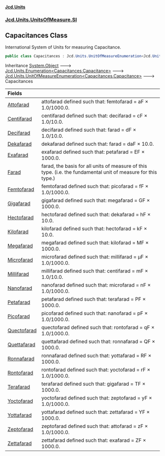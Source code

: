 #### [Jcd.Units](index.md 'index')

### [Jcd.Units.UnitsOfMeasure.SI](Jcd.Units.UnitsOfMeasure.SI.md 'Jcd.Units.UnitsOfMeasure.SI')

## Capacitances Class

International System of Units for measuring Capacitance.

```csharp
public class Capacitances : Jcd.Units.UnitOfMeasureEnumeration<Jcd.Units.UnitsOfMeasure.SI.Capacitances, Jcd.Units.UnitTypes.Capacitance>
```

Inheritance [System.Object](https://docs.microsoft.com/en-us/dotnet/api/System.Object 'System.Object') &#129106; [Jcd.Units.Enumeration&lt;](Enumeration_TEnumeration,T_.md 'Jcd.Units.Enumeration<TEnumeration,T>')[Capacitances](Capacitances.md 'Jcd.Units.UnitsOfMeasure.SI.Capacitances')[,](Enumeration_TEnumeration,T_.md 'Jcd.Units.Enumeration<TEnumeration,T>')[Capacitance](Capacitance.md 'Jcd.Units.UnitTypes.Capacitance')[&gt;](Enumeration_TEnumeration,T_.md 'Jcd.Units.Enumeration<TEnumeration,T>') &#129106; [Jcd.Units.UnitOfMeasureEnumeration&lt;](UnitOfMeasureEnumeration_TEnumeration,T_.md 'Jcd.Units.UnitOfMeasureEnumeration<TEnumeration,T>')[Capacitances](Capacitances.md 'Jcd.Units.UnitsOfMeasure.SI.Capacitances')[,](UnitOfMeasureEnumeration_TEnumeration,T_.md 'Jcd.Units.UnitOfMeasureEnumeration<TEnumeration,T>')[Capacitance](Capacitance.md 'Jcd.Units.UnitTypes.Capacitance')[&gt;](UnitOfMeasureEnumeration_TEnumeration,T_.md 'Jcd.Units.UnitOfMeasureEnumeration<TEnumeration,T>') &#129106; Capacitances

| Fields                                                                                            |                                                                                                               |
|:--------------------------------------------------------------------------------------------------|:--------------------------------------------------------------------------------------------------------------|
| [Attofarad](Capacitances.Attofarad.md 'Jcd.Units.UnitsOfMeasure.SI.Capacitances.Attofarad')       | attofarad defined such that: femtofarad = aF × 1.0/1000.0.                                                    |
| [Centifarad](Capacitances.Centifarad.md 'Jcd.Units.UnitsOfMeasure.SI.Capacitances.Centifarad')    | centifarad defined such that: decifarad = cF × 1.0/10.0.                                                      |
| [Decifarad](Capacitances.Decifarad.md 'Jcd.Units.UnitsOfMeasure.SI.Capacitances.Decifarad')       | decifarad defined such that: farad = dF × 1.0/10.0.                                                           |
| [Dekafarad](Capacitances.Dekafarad.md 'Jcd.Units.UnitsOfMeasure.SI.Capacitances.Dekafarad')       | dekafarad defined such that: farad = daF × 10.0.                                                              |
| [Exafarad](Capacitances.Exafarad.md 'Jcd.Units.UnitsOfMeasure.SI.Capacitances.Exafarad')          | exafarad defined such that: petafarad = EF × 1000.0.                                                          |
| [Farad](Capacitances.Farad.md 'Jcd.Units.UnitsOfMeasure.SI.Capacitances.Farad')                   | farad, the basis for all units of measure of this type. (i.e. the fundamental unit of measure for this type.) |
| [Femtofarad](Capacitances.Femtofarad.md 'Jcd.Units.UnitsOfMeasure.SI.Capacitances.Femtofarad')    | femtofarad defined such that: picofarad = fF × 1.0/1000.0.                                                    |
| [Gigafarad](Capacitances.Gigafarad.md 'Jcd.Units.UnitsOfMeasure.SI.Capacitances.Gigafarad')       | gigafarad defined such that: megafarad = GF × 1000.0.                                                         |
| [Hectofarad](Capacitances.Hectofarad.md 'Jcd.Units.UnitsOfMeasure.SI.Capacitances.Hectofarad')    | hectofarad defined such that: dekafarad = hF × 10.0.                                                          |
| [Kilofarad](Capacitances.Kilofarad.md 'Jcd.Units.UnitsOfMeasure.SI.Capacitances.Kilofarad')       | kilofarad defined such that: hectofarad = kF × 10.0.                                                          |
| [Megafarad](Capacitances.Megafarad.md 'Jcd.Units.UnitsOfMeasure.SI.Capacitances.Megafarad')       | megafarad defined such that: kilofarad = MF × 1000.0.                                                         |
| [Microfarad](Capacitances.Microfarad.md 'Jcd.Units.UnitsOfMeasure.SI.Capacitances.Microfarad')    | microfarad defined such that: millifarad = μF × 1.0/1000.0.                                                   |
| [Millifarad](Capacitances.Millifarad.md 'Jcd.Units.UnitsOfMeasure.SI.Capacitances.Millifarad')    | millifarad defined such that: centifarad = mF × 1.0/10.0.                                                     |
| [Nanofarad](Capacitances.Nanofarad.md 'Jcd.Units.UnitsOfMeasure.SI.Capacitances.Nanofarad')       | nanofarad defined such that: microfarad = nF × 1.0/1000.0.                                                    |
| [Petafarad](Capacitances.Petafarad.md 'Jcd.Units.UnitsOfMeasure.SI.Capacitances.Petafarad')       | petafarad defined such that: terafarad = PF × 1000.0.                                                         |
| [Picofarad](Capacitances.Picofarad.md 'Jcd.Units.UnitsOfMeasure.SI.Capacitances.Picofarad')       | picofarad defined such that: nanofarad = pF × 1.0/1000.0.                                                     |
| [Quectofarad](Capacitances.Quectofarad.md 'Jcd.Units.UnitsOfMeasure.SI.Capacitances.Quectofarad') | quectofarad defined such that: rontofarad = qF × 1.0/1000.0.                                                  |
| [Quettafarad](Capacitances.Quettafarad.md 'Jcd.Units.UnitsOfMeasure.SI.Capacitances.Quettafarad') | quettafarad defined such that: ronnafarad = QF × 1000.0.                                                      |
| [Ronnafarad](Capacitances.Ronnafarad.md 'Jcd.Units.UnitsOfMeasure.SI.Capacitances.Ronnafarad')    | ronnafarad defined such that: yottafarad = RF × 1000.0.                                                       |
| [Rontofarad](Capacitances.Rontofarad.md 'Jcd.Units.UnitsOfMeasure.SI.Capacitances.Rontofarad')    | rontofarad defined such that: yoctofarad = rF × 1.0/1000.0.                                                   |
| [Terafarad](Capacitances.Terafarad.md 'Jcd.Units.UnitsOfMeasure.SI.Capacitances.Terafarad')       | terafarad defined such that: gigafarad = TF × 1000.0.                                                         |
| [Yoctofarad](Capacitances.Yoctofarad.md 'Jcd.Units.UnitsOfMeasure.SI.Capacitances.Yoctofarad')    | yoctofarad defined such that: zeptofarad = yF × 1.0/1000.0.                                                   |
| [Yottafarad](Capacitances.Yottafarad.md 'Jcd.Units.UnitsOfMeasure.SI.Capacitances.Yottafarad')    | yottafarad defined such that: zettafarad = YF × 1000.0.                                                       |
| [Zeptofarad](Capacitances.Zeptofarad.md 'Jcd.Units.UnitsOfMeasure.SI.Capacitances.Zeptofarad')    | zeptofarad defined such that: attofarad = zF × 1.0/1000.0.                                                    |
| [Zettafarad](Capacitances.Zettafarad.md 'Jcd.Units.UnitsOfMeasure.SI.Capacitances.Zettafarad')    | zettafarad defined such that: exafarad = ZF × 1000.0.                                                         |
